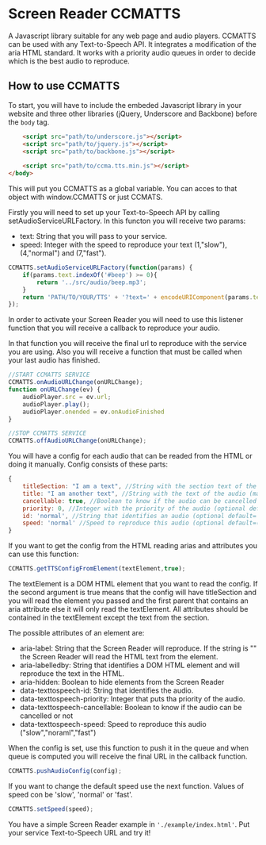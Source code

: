 # Screen Reader CCMATTS

A Javascript library suitable for any web page and audio players. CCMATTS can be used with any Text-to-Speech API. It integrates a modification of the aria HTML standard. It works with a priority audio queues in order to decide which is the best audio to reproduce. 

## How to use CCMATTS

To start, you will have to include the embeded Javascript library in your website and three other libraries (jQuery, Underscore and Backbone) before the ```body``` tag.

```HTML
    <script src="path/to/underscore.js"></script>
    <script src="path/to/jquery.js"></script>
    <script src="path/to/backbone.js"></script>
    
    <script src="path/to/ccma.tts.min.js"></script>
</body>
```

This will put you CCMATTS as a global variable. You can acces to that object with window.CCMATTS or just CCMATS.

Firstly you will need to set up your Text-to-Speech API by calling setAudioServiceURLFactory. In this functon you will receive two params:
* text: String that you will pass to your service.
* speed: Integer with the speed to reproduce your text (1,"slow"), (4,"normal") and (7,"fast").
````javascript
CCMATTS.setAudioServiceURLFactory(function(params) {
    if(params.text.indexOf('#beep') >= 0){
        return '../src/audio/beep.mp3';
    }
    return 'PATH/TO/YOUR/TTS' + '?text=' + encodeURIComponent(params.text) + '&lang=en&vol=100&rate=' + encodeURIComponent(params.speed);
});
````
In order to activate your Screen Reader you will need to use this listener function that you will receive a callback to reproduce your audio.

In that function you will receive the final url to reproduce with the service you are using. Also you will receive a function that must be called when your last audio has finished.

````javascript
//START CCMATTS SERVICE
CCMATTS.onAudioURLChange(onURLChange);
function onURLChange(ev) {
    audioPlayer.src = ev.url;
    audioPlayer.play();
    audioPlayer.onended = ev.onAudioFinished
}

//STOP CCMATTS SERVICE
CCMATTS.offAudioURLChange(onURLChange);
````
You will have a config for each audio that can be readed from the HTML or doing it manually. Config consists of these parts:
````javascript
{
    titleSection: "I am a text", //String with the section text of the audio (optional default="")
    title: "I am another text", //String with the text of the audio (mandatory)
    cancellable: true, //Boolean to know if the audio can be cancelled (optional default=true)
    priority: 0, //Integer with the priority of the audio (optional default=0)
    id: 'normal', //String that identifies an audio (optional default='normal')
    speed: 'normal' //Speed to reproduce this audio (optional default=('normal' or the value set in setSpeed function))
}
````
If you want to get the config from the HTML reading arias and attributes you can use this function:
````javascript
CCMATTS.getTTSConfigFromElement(textElement,true);
````
The textElement is a DOM HTML element that you want to read the config. If the second argument is true means that the config will have titleSection and you will read the element you passed and the first parent that contains an aria attribute else it will only read the textElement. All attributes should be contained in the textElement except the text from the section.

The possible attributes of an element are:
* aria-label: String that the Screen Reader will reproduce. If the string is "" the Screen Reader will read the HTML text from the element.
* aria-labelledby: String that identifies a DOM HTML element and will reproduce the text in the HTML.
* aria-hidden: Boolean to hide elements from the Screen Reader
* data-texttospeech-id: String that identifies the audio.
* data-texttospeech-priority: Integer that puts tha priority of the audio.
* data-texttospeech-cancellable: Boolean to know if the audio can be cancelled or not
* data-texttospeech-speed: Speed to reproduce this audio ("slow","noraml","fast")

When the config is set, use this function to push it in the queue and when queue is computed you will receive the final URL in the callback function.
````javascript
CCMATTS.pushAudioConfig(config);
````
If you want to change the default speed use the next function. Values of speed con be 'slow', 'normal' or 'fast'.
````javascript
CCMATTS.setSpeed(speed);
````
You have a simple Screen Reader example in ````'./example/index.html'````. Put your service Text-to-Speech URL and try it! 